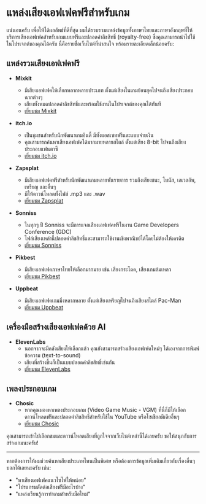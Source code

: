 # แหล่งเสียงเอฟเฟคฟรีสำหรับเกม

แน่นอนครับ เพื่อให้ได้ผลลัพธ์ที่ดีที่สุด ผมได้รวบรวมแหล่งข้อมูลทั้งภาษาไทยและภาษาอังกฤษที่ให้บริการเสียงเอฟเฟคสำหรับเกมแบบฟรีและปลอดค่าลิขสิทธิ์ (royalty-free) ซึ่งคุณสามารถนำไปใช้ในโปรเจกต์ของคุณได้ครับ นี่คือรายชื่อเว็บไซต์ที่น่าสนใจ พร้อมรายละเอียดเล็กน้อยครับ:

## แหล่งรวมเสียงเอฟเฟคฟรี

*   **Mixkit**
    *   มีเสียงเอฟเฟคให้เลือกหลากหลายประเภท ตั้งแต่เสียงในเกมย้อนยุคไปจนถึงเสียงประกอบฉากต่างๆ
    *   เสียงทั้งหมดปลอดค่าลิขสิทธิ์และพร้อมใช้งานในโปรเจกต์ของคุณได้ทันที
    *   [เยี่ยมชม Mixkit](https://mixkit.co/free-sound-effects/game/)

*   **itch.io**
    *   เป็นชุมชนสำหรับนักพัฒนาเกมอินดี้ มีทั้งแอสเซทฟรีและแบบจ่ายเงิน
    *   คุณสามารถค้นหาเสียงเอฟเฟคได้มากมายหลายสไตล์ ตั้งแต่เสียง 8-bit ไปจนถึงเสียงประกอบแฟนตาซี
    *   [เยี่ยมชม itch.io](https://itch.io/game-assets/free/sound-effects)

*   **Zapsplat**
    *   มีเสียงเอฟเฟคฟรีสำหรับนักพัฒนาเกมหลายพันรายการ รวมถึงเสียงชนะ, โบนัส, เลเวลอัพ, เหรียญ และอื่นๆ
    *   มีให้ดาวน์โหลดทั้งไฟล์ .mp3 และ .wav
    *   [เยี่ยมชม Zapsplat](https://www.zapsplat.com/sound-effect-category/game-sounds/)

*   **Sonniss**
    *   ในทุกๆ ปี Sonniss จะมีการแจกเสียงเอฟเฟคฟรีในงาน Game Developers Conference (GDC)
    *   ไฟล์เสียงเหล่านี้ปลอดค่าลิขสิทธิ์และสามารถใช้งานเชิงพาณิชย์ได้โดยไม่ต้องให้เครดิต
    *   [เยี่ยมชม Sonniss](https://www.sonniss.com/gameaudiogdc)

*   **Pikbest**
    *   มีเสียงเอฟเฟคภาษาไทยให้เลือกมากมาย เช่น เสียงกระโดด, เสียงเกมล้มเหลว
    *   [เยี่ยมชม Pikbest](https://th.pikbest.com/sound-effects/game-sound-effects.html)

*   **Uppbeat**
    *   มีเสียงเอฟเฟคเกมมิ่งหลากหลาย ตั้งแต่เสียงเหรียญไปจนถึงเสียงสไตล์ Pac-Man
    *   [เยี่ยมชม Uppbeat](https://uppbeat.io/sfx/gaming)

## เครื่องมือสร้างเสียงเอฟเฟคด้วย AI

*   **ElevenLabs**
    *   นอกจากจะมีคลังเสียงให้เลือกแล้ว คุณยังสามารถสร้างเสียงเอฟเฟคใหม่ๆ ได้เองจากการพิมพ์ข้อความ (text-to-sound)
    *   เสียงที่สร้างขึ้นก็เป็นแบบปลอดค่าลิขสิทธิ์เช่นกัน
    *   [เยี่ยมชม ElevenLabs](https://elevenlabs.io/app/sound-effects)

## เพลงประกอบเกม

*   **Chosic**
    *   หากคุณมองหาเพลงประกอบเกม (Video Game Music - VGM) ที่นี่ก็มีให้เลือกดาวน์โหลดฟรีและปลอดค่าลิขสิทธิ์สำหรับใช้ใน YouTube หรือโซเชียลมีเดียอื่นๆ
    *   [เยี่ยมชม Chosic](https://www.chosic.com/free-music/game/)

คุณสามารถเข้าไปเลือกชมและดาวน์โหลดเสียงที่ถูกใจจากเว็บไซต์เหล่านี้ได้เลยครับ ขอให้สนุกกับการสร้างเกมนะครับ!

---
หากต้องการให้ผมช่วยค้นหาเสียงประเภทไหนเป็นพิเศษ หรือต้องการข้อมูลเพิ่มเติมเกี่ยวกับเรื่องอื่นๆ บอกได้เลยนะครับ เช่น:
*   "หาเสียงเอฟเฟคแนวไซไฟให้หน่อย"
*   "โปรแกรมตัดต่อเสียงฟรีมีอะไรบ้าง"
*   "แหล่งเรียนรู้การทำเกมสำหรับมือใหม่"
